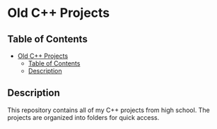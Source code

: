 # Old C++ Projects

## Table of Contents
- [Old C++ Projects](#old-c-projects)
  - [Table of Contents](#table-of-contents)
  - [Description](#description)

## Description

This repository contains all of my C++ projects from high school. The projects are organized into folders for quick access.